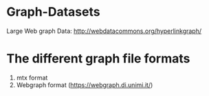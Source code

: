 # Graph-Datasets

Large Web graph Data: http://webdatacommons.org/hyperlinkgraph/

# The different graph file formats
1. mtx format
2. Webgraph format (https://webgraph.di.unimi.it/)

